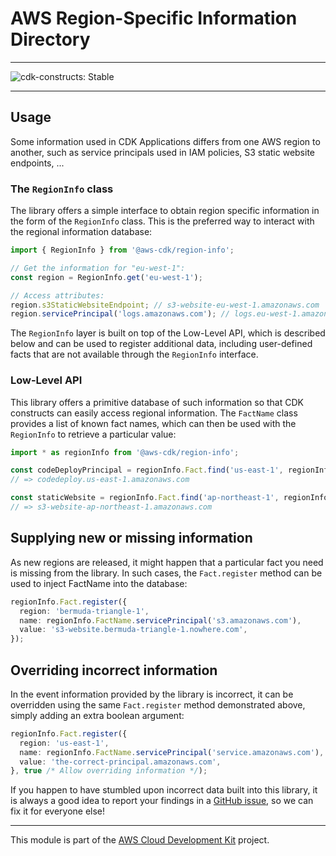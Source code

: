 # AWS Region-Specific Information Directory
<!--BEGIN STABILITY BANNER-->

---

![cdk-constructs: Stable](https://img.shields.io/badge/cdk--constructs-stable-success.svg?style=for-the-badge)

---

<!--END STABILITY BANNER-->

## Usage

Some information used in CDK Applications differs from one AWS region to
another, such as service principals used in IAM policies, S3 static website
endpoints, ...

### The `RegionInfo` class

The library offers a simple interface to obtain region specific information in
the form of the `RegionInfo` class. This is the preferred way to interact with
the regional information database:

```ts
import { RegionInfo } from '@aws-cdk/region-info';

// Get the information for "eu-west-1":
const region = RegionInfo.get('eu-west-1');

// Access attributes:
region.s3StaticWebsiteEndpoint; // s3-website-eu-west-1.amazonaws.com
region.servicePrincipal('logs.amazonaws.com'); // logs.eu-west-1.amazonaws.com
```

The `RegionInfo` layer is built on top of the Low-Level API, which is described
below and can be used to register additional data, including user-defined facts
that are not available through the `RegionInfo` interface.

### Low-Level API

This library offers a primitive database of such information so that CDK
constructs can easily access regional information. The `FactName` class provides
a list of known fact names, which can then be used with the `RegionInfo` to
retrieve a particular value:

```ts
import * as regionInfo from '@aws-cdk/region-info';

const codeDeployPrincipal = regionInfo.Fact.find('us-east-1', regionInfo.FactName.servicePrincipal('codedeploy.amazonaws.com'));
// => codedeploy.us-east-1.amazonaws.com

const staticWebsite = regionInfo.Fact.find('ap-northeast-1', regionInfo.FactName.S3_STATIC_WEBSITE_ENDPOINT);
// => s3-website-ap-northeast-1.amazonaws.com
```

## Supplying new or missing information

As new regions are released, it might happen that a particular fact you need is
missing from the library. In such cases, the `Fact.register` method can be used
to inject FactName into the database:

```ts
regionInfo.Fact.register({
  region: 'bermuda-triangle-1',
  name: regionInfo.FactName.servicePrincipal('s3.amazonaws.com'),
  value: 's3-website.bermuda-triangle-1.nowhere.com',
});
```

## Overriding incorrect information

In the event information provided by the library is incorrect, it can be
overridden using the same `Fact.register` method demonstrated above, simply
adding an extra boolean argument:

```ts
regionInfo.Fact.register({
  region: 'us-east-1',
  name: regionInfo.FactName.servicePrincipal('service.amazonaws.com'),
  value: 'the-correct-principal.amazonaws.com',
}, true /* Allow overriding information */);
```

If you happen to have stumbled upon incorrect data built into this library, it
is always a good idea to report your findings in a [GitHub issue], so we can fix
it for everyone else!

[GitHub issue]: https://github.com/aws/aws-cdk/issues

---

This module is part of the [AWS Cloud Development Kit](https://github.com/aws/aws-cdk) project.
